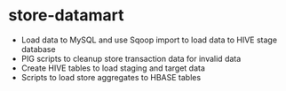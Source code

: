 # store-datamart

- Load data to MySQL and use Sqoop import to load data to HIVE stage database
- PIG scripts to cleanup store transaction data for invalid data
- Create HIVE tables to load staging and target data
- Scripts to load store aggregates to HBASE tables
